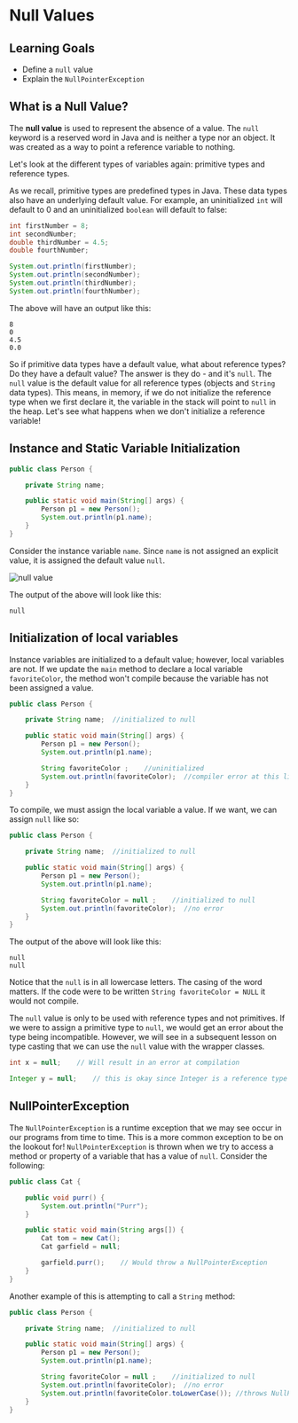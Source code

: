 # Null Values

## Learning Goals

- Define a `null` value
- Explain the `NullPointerException`

## What is a Null Value?

The **null value** is used to represent the absence of a value. The `null`
keyword is a reserved word in Java and is neither a type nor an object. It was
created as a way to point a reference variable to nothing.

Let's look at the different types of variables again: primitive types and
reference types.

As we recall, primitive types are predefined types in Java. These data types
also have an underlying default value. For example, an uninitialized `int` will
default to 0 and an uninitialized `boolean` will default to false:

```java
int firstNumber = 8;
int secondNumber;
double thirdNumber = 4.5;
double fourthNumber;

System.out.println(firstNumber);
System.out.println(secondNumber);
System.out.println(thirdNumber);
System.out.println(fourthNumber);
```

The above will have an output like this:

```text
8
0
4.5
0.0
```

So if primitive data types have a default value, what about reference types?
Do they have a default value? The answer is they do - and it's `null`. The
`null` value is the default value for all reference types (objects and `String`
data types). This means, in memory, if we do not initialize the reference type
when we first declare it, the variable in the stack will point to `null` in the
heap. Let's see what happens when we don't initialize a reference
variable!

## Instance and Static Variable Initialization

```java
public class Person {

    private String name;

    public static void main(String[] args) {
        Person p1 = new Person();
        System.out.println(p1.name);
    }
}
```

Consider the instance variable `name`.  Since `name` is not assigned
an explicit value, it is assigned the default value `null`.

![null value](https://curriculum-content.s3.amazonaws.com/6676/java-multipleclasses/null.png
)

The output of the above will look like this:

```text
null
```

## Initialization of local variables

Instance variables are initialized
to a default value; however, local variables are not.
If we update the `main` method to declare a local
variable `favoriteColor`, the method won't compile
because the variable has not been assigned a value.

```java
public class Person {

    private String name;  //initialized to null

    public static void main(String[] args) {
        Person p1 = new Person();
        System.out.println(p1.name);

        String favoriteColor ;    //uninitialized
        System.out.println(favoriteColor);  //compiler error at this line
    }
}
```

To compile, we must assign the local variable a value.
If we want, we can  assign `null` like so:

```java
public class Person {

    private String name;  //initialized to null

    public static void main(String[] args) {
        Person p1 = new Person();
        System.out.println(p1.name);

        String favoriteColor = null ;    //initialized to null
        System.out.println(favoriteColor);  //no error 
    }
}
```

The output of the above will look like this:

```text
null
null
```

Notice that the `null` is in all lowercase letters. The casing of the word
matters. If the code were to be written `String favoriteColor = NULL` it would not
compile.

The `null` value is only to be used with reference types and not primitives. If
we were to assign a primitive type to `null`, we would get an error about the
type being incompatible. However, we will see in a subsequent lesson
on type casting that we
can use the `null` value with the wrapper classes.

```java
int x = null;    // Will result in an error at compilation

Integer y = null;    // this is okay since Integer is a reference type
```

## NullPointerException

The `NullPointerException` is a runtime exception that we may see occur in our
programs from time to time. This is a more common exception to be on the lookout
for! `NullPointerException` is thrown when we try to access a method or property
of a variable that has a value of `null`. Consider the following:

```java
public class Cat {

    public void purr() {
        System.out.println("Purr");
    }

    public static void main(String args[]) {
        Cat tom = new Cat();
        Cat garfield = null;

        garfield.purr();    // Would throw a NullPointerException
    }
}
```

Another example of this is attempting to call a `String` method:

```java
public class Person {

    private String name;  //initialized to null

    public static void main(String[] args) {
        Person p1 = new Person();
        System.out.println(p1.name);

        String favoriteColor = null ;    //initialized to null
        System.out.println(favoriteColor);  //no error 
        System.out.println(favoriteColor.toLowerCase()); //throws NullPointerException
    }
}
```